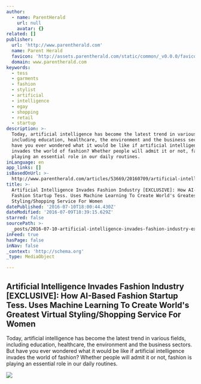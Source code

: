 ```yaml
---
author:
  - name: ParentHerald
    url: null
    avatar: {}
related: []
publisher:
  url: 'http://www.parentherald.com'
  name: Parent Herald
  favicon: 'http://assets.parentherald.com/static/common/_v0.0.0/favicon.desktop.ico'
  domain: www.parentherald.com
keywords:
  - tess
  - garments
  - fashion
  - stylist
  - artificial
  - intelligence
  - egay
  - shopping
  - retail
  - startup
description: >-
  Today, artificial intelligence has become the latest trend in various fields,
  including education, healthcare, the environment and the business sectors. But
  have you ever wondered what it would be like if artificial intelligence
  invades the world of fashion? Whether people will admit it or not, fashion is
  playing an essential role in our daily routines.
inLanguage: en
app_links: []
isBasedOnUrl: >-
  http://www.parentherald.com/articles/53669/20160709/artificial-intelligence-invades-fashion-industry-exclusive-how-ai-based-fashion-startup-tess-uses-machine-learning-create-world-greatest-virtual-styling-shopping-service-women.htm
title: >-
  Artificial Intelligence Invades Fashion Industry [EXCLUSIVE]: How AI-Based
  Fashion Startup Tess. Uses Machine Learning To Create World's Greatest Virtual
  Styling/Shopping Service For Women
datePublished: '2016-07-10T18:00:44.430Z'
dateModified: '2016-07-09T18:39:15.629Z'
starred: false
sourcePath: >-
  _posts/2016-07-10-artificial-intelligence-invades-fashion-industry-exclusive.md
inFeed: true
hasPage: false
inNav: false
_context: 'http://schema.org'
_type: MediaObject

---
```

<article style=""><h1>Artificial Intelligence Invades Fashion Industry [EXCLUSIVE]: How AI-Based Fashion Startup Tess. Uses Machine Learning To Create World's Greatest Virtual Styling/Shopping Service For Women</h1><p>Today, artificial intelligence has become the latest trend in various fields, including education, healthcare, the environment and the business sectors. But have you ever wondered what it would be like if artificial intelligence invades the world of fashion? Whether people will admit it or not, fashion is playing an essential role in our daily routines.</p><img src="http://images.parentherald.com/data/images/full/50976/tess.jpg" /></article>